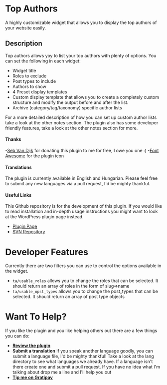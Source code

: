 # Top Authors

A highly customizable widget that allows you to display the top authors of your website easily.

## Description

Top authors allows yoy to list your top authors with plenty of options. You can set the following in each widget:

- Widget title
- Roles to exclude
- Post types to include
- Authors to show
- 4 Preset display templates
- Custom display template that allows you to create a completely custom structure and modify the output before and after the list.
- Archive (category/tag/taxonomy) specific author lists

For a more detailed description of how you can set up custom author lists take a look at the other notes section. The plugin also has some developer friendly features, take a look at the other notes section for more.

#### Thanks

-[Seb Van Dijk](https://twitter.com/sebvandijk) for donating this plugin to me for free, I owe you one :)
-[Font Awesome](http://fortawesome.github.io/Font-Awesome/) for the plugin icon

#### Translations

The plugin is currently available in English and Hungarian. Please feel free to submit any new languages via a pull request, I'd be mighty thankful.

#### Useful Links

This Github repository is for the development of this plugin. If you would like to read installation and in-depth usage instructions you might want to look at the WordPress plugin page instead.

- [Plugin Page](https://wordpress.org/plugins/top-authors/)
- [SVN Repository](http://plugins.svn.wordpress.org/top-authors/)

# Developer Features

Currently there are two filters you can use to control the options available in the widget.

- `ta/usable_roles` allows you to change the roles that can be selected. It should return an array of roles in the form of slug=>name
- `ta/usable_opst_types` allows you to change the post_types that can be selected. It should return an array of post type objects


# Want To Help?

If you like the plugin and you like helping others out there are a few things you can do:

- **[Review the plugin](https://wordpress.org/support/view/plugin-reviews/top-authors)**
- **Submit a translation** If you speak another language goodly, you can submit a language file, I'd be mighty thankful! Take a look at the lang directory to see what languages we already have. If a language isn't there create one and submit a pull request. If you have no idea what I'm talking about drop me a line and I'll help you out
- **[Tip me on Gratipay](https://gratipay.com/danielpataki/)**
